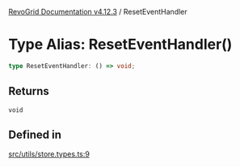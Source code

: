 [RevoGrid Documentation v4.12.3](README.md) / ResetEventHandler

# Type Alias: ResetEventHandler()

```ts
type ResetEventHandler: () => void;
```

## Returns

`void`

## Defined in

[src/utils/store.types.ts:9](https://github.com/revolist/revogrid/blob/d8faaf908685ef9767dc3ea8ccad1628e41fbf76/src/utils/store.types.ts#L9)
